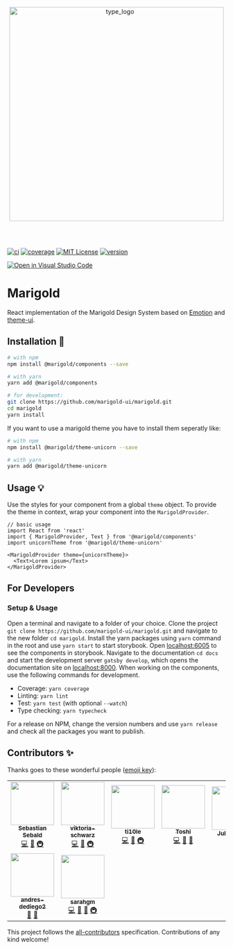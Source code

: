 <p align="center"> 
  <img width="494" align="center" alt="type_logo" src="https://user-images.githubusercontent.com/59875255/75779675-530ca980-5d5a-11ea-8910-7e92ded472e3.png">
</p>
<br>
<br>

[![ci][ci-badge]][ci] [![coverage][coverage-badge]][coverage] [![MIT License][license-badge]][license] [![version][version-badge]][package]

[![Open in Visual Studio Code](https://open.vscode.dev/badges/open-in-vscode.svg)](https://open.vscode.dev/marigold-ui/marigold)

# Marigold

React implementation of the Marigold Design System based on [Emotion](https://emotion.sh/) and [theme-ui](https://theme-ui.com/).

## Installation 🔧

```sh
# with npm
npm install @marigold/components --save

# with yarn
yarn add @marigold/components

# for development:
git clone https://github.com/marigold-ui/marigold.git
cd marigold
yarn install
```

If you want to use a marigold theme you have to install them seperatly like:
```sh
# with npm
npm install @marigold/theme-unicorn --save

# with yarn
yarn add @marigold/theme-unicorn
```

## Usage 💡

Use the styles for your component from a global `theme` object. To provide the theme in context, wrap your component into the `MarigoldProvider`.

```
// basic usage
import React from 'react'
import { MarigoldProvider, Text } from '@marigold/components'
import unicornTheme from '@marigold/theme-unicorn'

<MarigoldProvider theme={unicornTheme}>
  <Text>Lorem ipsum</Text>
</MarigoldProvider>
```

## For Developers

### Setup & Usage

Open a terminal and navigate to a folder of your choice. Clone the project `git clone https://github.com/marigold-ui/marigold.git` and navigate to the new folder `cd marigold`. Install the yarn packages using `yarn` command in the root and use `yarn start` to start storybook. Open [localhost:6005](http://localhost:6005) to see the components in storybook.
Navigate to the documentation `cd docs` and start the development server `gatsby develop`, which opens the documentation site on [localhost:8000](http://localhost:8000).
When working on the components, use the following commands for development.

- Coverage: `yarn coverage`
- Linting: `yarn lint`
- Test: `yarn test` (with optional `--watch`)
- Type checking: `yarn typecheck`

For a release on NPM, change the version numbers and use `yarn release` and check all the packages you want to publish.

## Contributors ✨

Thanks goes to these wonderful people ([emoji key](https://allcontributors.org/docs/en/emoji-key)):

<!-- ALL-CONTRIBUTORS-LIST:START - Do not remove or modify this section -->
<!-- prettier-ignore-start -->
<!-- markdownlint-disable -->
<table>
  <tr>
    <td align="center"><a href="https://github.com/sebald"><img src="https://avatars3.githubusercontent.com/u/985701?v=4?s=100" width="100px;" alt=""/><br /><sub><b>Sebastian Sebald</b></sub></a><br /><a href="https://github.com/marigold-ui/marigold/commits?author=sebald" title="Code">💻</a> <a href="https://github.com/marigold-ui/marigold/commits?author=sebald" title="Documentation">📖</a> <a href="#infra-sebald" title="Infrastructure (Hosting, Build-Tools, etc)">🚇</a></td>
    <td align="center"><a href="https://github.com/viktoria-schwarz"><img src="https://avatars1.githubusercontent.com/u/59830437?v=4?s=100" width="100px;" alt=""/><br /><sub><b>viktoria-schwarz</b></sub></a><br /><a href="https://github.com/marigold-ui/marigold/commits?author=viktoria-schwarz" title="Code">💻</a> <a href="https://github.com/marigold-ui/marigold/commits?author=viktoria-schwarz" title="Documentation">📖</a> <a href="#infra-viktoria-schwarz" title="Infrastructure (Hosting, Build-Tools, etc)">🚇</a></td>
    <td align="center"><a href="https://github.com/ti10le"><img src="https://avatars2.githubusercontent.com/u/59875255?v=4?s=100" width="100px;" alt=""/><br /><sub><b>ti10le</b></sub></a><br /><a href="https://github.com/marigold-ui/marigold/commits?author=ti10le" title="Code">💻</a> <a href="https://github.com/marigold-ui/marigold/commits?author=ti10le" title="Documentation">📖</a> <a href="#infra-ti10le" title="Infrastructure (Hosting, Build-Tools, etc)">🚇</a></td>
    <td align="center"><a href="http://toshibot.com"><img src="https://avatars3.githubusercontent.com/u/6447213?v=4?s=100" width="100px;" alt=""/><br /><sub><b>Toshi</b></sub></a><br /><a href="https://github.com/marigold-ui/marigold/commits?author=Toshibot" title="Code">💻</a> <a href="https://github.com/marigold-ui/marigold/commits?author=Toshibot" title="Documentation">📖</a> <a href="#design-Toshibot" title="Design">🎨</a></td>
    <td align="center"><a href="https://github.com/julianthiel"><img src="https://avatars1.githubusercontent.com/u/59880423?v=4?s=100" width="100px;" alt=""/><br /><sub><b>Julian Thiel</b></sub></a><br /><a href="https://github.com/marigold-ui/marigold/commits?author=julianthiel" title="Documentation">📖</a></td>
    <td align="center"><a href="https://github.com/johannaracky"><img src="https://avatars.githubusercontent.com/u/86712740?v=4?s=100" width="100px;" alt=""/><br /><sub><b>johannaracky</b></sub></a><br /><a href="https://github.com/marigold-ui/marigold/commits?author=johannaracky" title="Documentation">📖</a></td>
    <td align="center"><a href="https://bandism.net/"><img src="https://avatars.githubusercontent.com/u/22633385?v=4?s=100" width="100px;" alt=""/><br /><sub><b>Ikko Ashimine</b></sub></a><br /><a href="https://github.com/marigold-ui/marigold/commits?author=eltociear" title="Documentation">📖</a></td>
  </tr>
  <tr>
    <td align="center"><a href="https://github.com/andres-dediego2"><img src="https://avatars.githubusercontent.com/u/34473133?v=4?s=100" width="100px;" alt=""/><br /><sub><b>andres-dediego2</b></sub></a><br /><a href="#design-andres-dediego2" title="Design">🎨</a> <a href="https://github.com/marigold-ui/marigold/commits?author=andres-dediego2" title="Documentation">📖</a></td>
    <td align="center"><a href="https://github.com/sarahgm"><img src="https://avatars.githubusercontent.com/u/38324334?v=4?s=100" width="100px;" alt=""/><br /><sub><b>sarahgm</b></sub></a><br /><a href="https://github.com/marigold-ui/marigold/commits?author=sarahgm" title="Code">💻</a> <a href="#design-sarahgm" title="Design">🎨</a> <a href="https://github.com/marigold-ui/marigold/commits?author=sarahgm" title="Documentation">📖</a> <a href="#infra-sarahgm" title="Infrastructure (Hosting, Build-Tools, etc)">🚇</a></td>
  </tr>
</table>

<!-- markdownlint-restore -->
<!-- prettier-ignore-end -->

<!-- ALL-CONTRIBUTORS-LIST:END -->

This project follows the [all-contributors](https://github.com/all-contributors/all-contributors) specification. Contributions of any kind welcome!

<!-- LINKS + BADGES -->

[ci]: https://github.com/marigold-ui/marigold/actions
[ci-badge]: https://github.com/marigold-ui/marigold/workflows/Validate/badge.svg
[license]: https://github.com/marigold-ui/marigold/blob/master/LICENSE
[license-badge]: https://img.shields.io/github/license/marigold-ui/marigold?style=flat-square
[package]: https://www.npmjs.com/package/@marigold/components
[version-badge]: https://img.shields.io/npm/v/@marigold/components?style=flat-square
[coverage]: https://coveralls.io/github/marigold-ui/marigold?branch=master
[coverage-badge]: https://img.shields.io/coveralls/github/marigold-ui/marigold/master?style=flat-square
